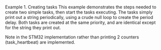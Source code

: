 Example 1. Creating tasks
This example demonstrates the steps needed to create two simple tasks, then start the tasks executing. The tasks simply print out a string periodically, using a crude null loop to create the period delay. Both tasks are created at the same priority, and are identical except for the string they print out. 

Note in the STM32 implementation rather than printing 2 counters (task_heartbeat) are implemented.
